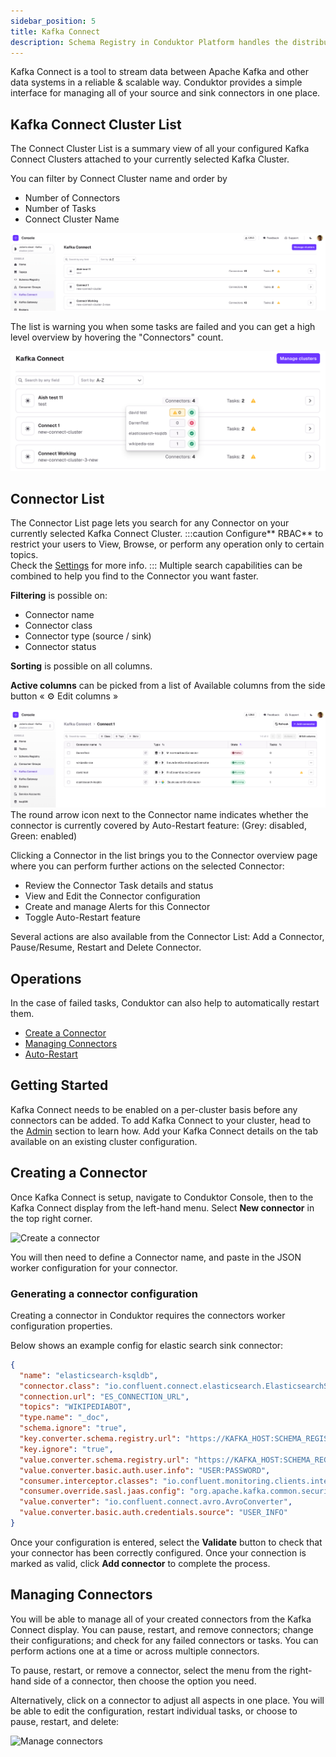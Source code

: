 ```yaml
---
sidebar_position: 5
title: Kafka Connect
description: Schema Registry in Conduktor Platform handles the distribution and synchronization of schemas to the producer and consumer for Kafka.
---
```


Kafka Connect is a tool to stream data between Apache Kafka and other data systems in a reliable & scalable way. Conduktor provides a simple interface for managing all of your source and sink connectors in one place.

## Kafka Connect Cluster List

The Connect Cluster List is a summary view of all your configured Kafka Connect Clusters attached to your currently selected Kafka Cluster.

You can filter by Connect Cluster name and order by 
- Number of Connectors
- Number of Tasks
- Connect Cluster Name

![img.png](img/connect-cluster-list.png)

The list is warning you when some tasks are failed and you can get a high level overview by hovering the "Connectors" count.

![img.png](img/connect-cluster-tooltip.png)

## Connector List

The Connector List page lets you search for any Connector on your currently selected Kafka Connect Cluster.
:::caution
Configure** RBAC** to restrict your users to View, Browse, or perform any operation only to certain topics.  
Check the [Settings](https://docs.conduktor.io/platform/admin/rbac/) for more info.
:::
Multiple search capabilities can be combined to help you find to the Connector you want faster.

**Filtering** is possible on:

- Connector name
- Connector class
- Connector type (source / sink)
- Connector status

**Sorting** is possible on all columns.

**Active columns** can be picked from a list of Available columns from the side button « ⚙️ Edit columns »



![img.png](img/connector-list.png)
The round arrow icon next to the Connector name indicates whether the connector is currently covered by Auto-Restart feature: (Grey: disabled, Green: enabled)

Clicking a Connector in the list brings you to the Connector overview page where you can perform further actions on the selected Connector:
- Review the Connector Task details and status
- View and Edit the Connector configuration
- Create and manage Alerts for this Connector
- Toggle Auto-Restart feature

Several actions are also available from the Connector List: Add a Connector, Pause/Resume, Restart and Delete Connector.


## Operations
In the case of failed tasks, Conduktor can also help to automatically restart them.

 - [Create a Connector](#creating-a-connector)
 - [Managing Connectors](#managing-connectors)
 - [Auto-Restart](#auto-restart)

## Getting Started

Kafka Connect needs to be enabled on a per-cluster basis before any connectors can be added. To add Kafka Connect to your cluster, head to the [Admin](../../settings/managing-clusters) section to learn how. Add your Kafka Connect details on the tab available on an existing cluster configuration.

## Creating a Connector

Once Kafka Connect is setup, navigate to Conduktor Console, then to the Kafka Connect display from the left-hand menu. Select **New connector** in the top right corner.

![Create a connector](/img/console/create-connector.png)

You will then need to define a Connector name, and paste in the JSON worker configuration for your connector.

### Generating a connector configuration

Creating a connector in Conduktor requires the connectors worker configuration properties.

Below shows an example config for elastic search sink connector:

```json
{
  "name": "elasticsearch-ksqldb",
  "connector.class": "io.confluent.connect.elasticsearch.ElasticsearchSinkConnector",
  "connection.url": "ES_CONNECTION_URL",
  "topics": "WIKIPEDIABOT",
  "type.name": "_doc",
  "schema.ignore": "true",
  "key.converter.schema.registry.url": "https://KAFKA_HOST:SCHEMA_REGISTRY_PORT",
  "key.ignore": "true",
  "value.converter.schema.registry.url": "https://KAFKA_HOST:SCHEMA_REGISTRY_PORT",
  "value.converter.basic.auth.user.info": "USER:PASSWORD",
  "consumer.interceptor.classes": "io.confluent.monitoring.clients.interceptor.MonitoringConsumerInterceptor",
  "consumer.override.sasl.jaas.config": "org.apache.kafka.common.security.oauthbearer.OAuthBearerLoginModule required username=\"USER\" password=\"PASSWORD\" metadataServerUrls=\"https://KAFKA1:PORT,https://KAFKA2:PORT\";",
  "value.converter": "io.confluent.connect.avro.AvroConverter",
  "value.converter.basic.auth.credentials.source": "USER_INFO"
}
```

Once your configuration is entered, select the **Validate** button to check that your connector has been correctly configured. Once your connection is marked as valid, click **Add connector** to complete the process.

## Managing Connectors

You will be able to manage all of your created connectors from the Kafka Connect display. You can pause, restart, and remove connectors; change their configurations; and check for any failed connectors or tasks. You can perform actions one at a time or across multiple connectors.

To pause, restart, or remove a connector, select the menu from the right-hand side of a connector, then choose the option you need.

Alternatively, click on a connector to adjust all aspects in one place. You will be able to edit the configuration, restart individual tasks, or choose to pause, restart, and delete:

![Manage connectors](/img/console/manage-connector.png)

